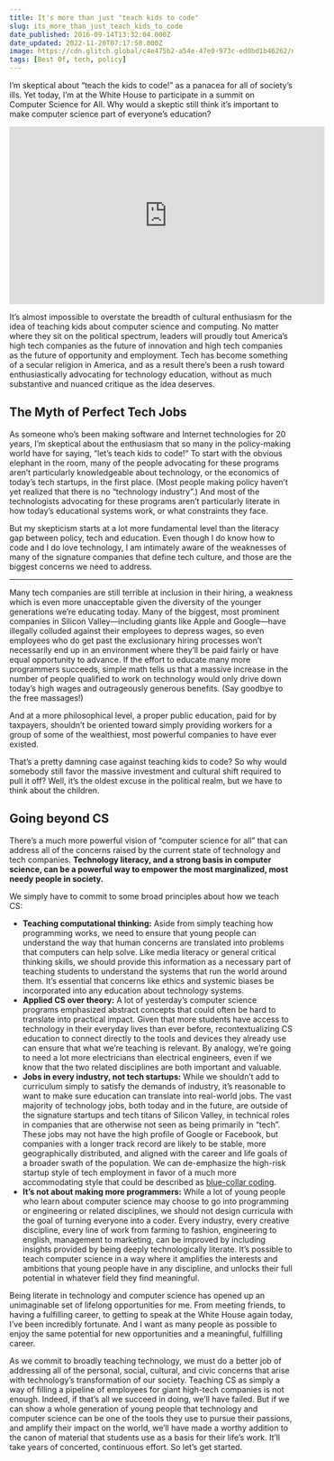 ```yaml
---
title: It's more than just "teach kids to code"
slug: its_more_than_just_teach_kids_to_code
date_published: 2016-09-14T13:32:04.000Z
date_updated: 2022-11-20T07:17:58.000Z
image: https://cdn.glitch.global/c4e475b2-a54e-47e0-973c-ed0bd1b46262/notebook-notebook.jpeg?v=1669865122148
tags: [Best Of, tech, policy]
---
```


I’m skeptical about “teach the kids to code!” as a panacea for all of society’s ills. Yet today, I’m at the White House to participate in a summit on Computer Science for All. Why would a skeptic still think it’s important to make computer science part of everyone’s education?

<iframe width="560" height="315" src="https://www.youtube-nocookie.com/embed/hiZLuHfvvYI?start=970" title="YouTube video player" frameborder="0" allow="accelerometer; autoplay; clipboard-write; encrypted-media; gyroscope; picture-in-picture" allowfullscreen></iframe>

It’s almost impossible to overstate the breadth of cultural enthusiasm for the idea of teaching kids about computer science and computing. No matter where they sit on the political spectrum, leaders will proudly tout America’s high tech companies as the future of innovation and high tech companies as the future of opportunity and employment. Tech has become something of a secular religion in America, and as a result there’s been a rush toward enthusiastically advocating for technology education, without as much substantive and nuanced critique as the idea deserves.

## The Myth of Perfect Tech Jobs

As someone who’s been making software and Internet technologies for 20 years, I’m skeptical about the enthusiasm that so many in the policy-making world have for saying, “let’s teach kids to code!” To start with the obvious elephant in the room, many of the people advocating for these programs aren’t particularly knowledgeable about technology, or the economics of today’s tech startups, in the first place. (Most people making policy haven’t yet realized that there is no “technology industry”.) And most of the technologists advocating for these programs aren’t particularly literate in how today’s educational systems work, or what constraints they face.

But my skepticism starts at a lot more fundamental level than the literacy gap between policy, tech and education. Even though I do know how to code and I do love technology, I am intimately aware of the weaknesses of many of the signature companies that define tech culture, and those are the biggest concerns we need to address.

---

Many tech companies are still terrible at inclusion in their hiring, a weakness which is even more unacceptable given the diversity of the younger generations we’re educating today. Many of the biggest, most prominent companies in Silicon Valley—including giants like Apple and Google—have illegally colluded against their employees to depress wages, so even employees who do get past the exclusionary hiring processes won’t necessarily end up in an environment where they’ll be paid fairly or have equal opportunity to advance. If the effort to educate many more programmers succeeds, simple math tells us that a massive increase in the number of people qualified to work on technology would only drive down today’s high wages and outrageously generous benefits. (Say goodbye to the free massages!)

And at a more philosophical level, a proper public education, paid for by taxpayers, shouldn’t be oriented toward simply providing workers for a group of some of the wealthiest, most powerful companies to have ever existed.

That’s a pretty damning case against teaching kids to code? So why would somebody still favor the massive investment and cultural shift required to pull it off? Well, it’s the oldest excuse in the political realm, but we have to think about the children.

## Going beyond CS

There’s a much more powerful vision of “computer science for all” that can address all of the concerns raised by the current state of technology and tech companies. **Technology literacy, and a strong basis in computer science, can be a powerful way to empower the most marginalized, most needy people in society.**

We simply have to commit to some broad principles about how we teach CS:

- **Teaching computational thinking:** Aside from simply teaching how programming works, we need to ensure that young people can understand the way that human concerns are translated into problems that computers can help solve. Like media literacy or general critical thinking skills, we should provide this information as a necessary part of teaching students to understand the systems that run the world around them. It’s essential that concerns like ethics and systemic biases be incorporated into any education about technology systems.
- **Applied CS over theory:** A lot of yesterday’s computer science programs emphasized abstract concepts that could often be hard to translate into practical impact. Given that more students have access to technology in their everyday lives than ever before, recontextualizing CS education to connect directly to the tools and devices they already use can ensure that what we’re teaching is relevant. By analogy, we’re going to need a lot more electricians than electrical engineers, even if we know that the two related disciplines are both important and valuable.
- **Jobs in every industry, not tech startups:** While we shouldn’t add to curriculum simply to satisfy the demands of industry, it’s reasonable to want to make sure education can translate into real-world jobs. The vast majority of technology jobs, both today and in the future, are outside of the signature startups and tech titans of Silicon Valley, in technical roles in companies that are otherwise not seen as being primarily in “tech”. These jobs may not have the high profile of Google or Facebook, but companies with a longer track record are likely to be stable, more geographically distributed, and aligned with the career and life goals of a broader swath of the population. We can de-emphasize the high-risk startup style of tech employment in favor of a much more accommodating style that could be described as [blue-collar coding](__GHOST_URL__/2012/10/the-blue-collar-coder.html).
- **It’s not about making more programmers:** While a lot of young people who learn about computer science may choose to go into programming or engineering or related disciplines, we should not design curricula with the goal of turning everyone into a coder. Every industry, every creative discipline, every line of work from farming to fashion, engineering to english, management to marketing, can be improved by including insights provided by being deeply technologically literate. It’s possible to teach computer science in a way where it amplifies the interests and ambitions that young people have in any discipline, and unlocks their full potential in whatever field they find meaningful.

Being literate in technology and computer science has opened up an unimaginable set of lifelong opportunities for me. From meeting friends, to having a fulfilling career, to getting to speak at the White House again today, I’ve been incredibly fortunate. And I want as many people as possible to enjoy the same potential for new opportunities and a meaningful, fulfilling career.

As we commit to broadly teaching technology, we must do a better job of addressing all of the personal, social, cultural, and civic concerns that arise with technology’s transformation of our society. Teaching CS as simply a way of filling a pipeline of employees for giant high-tech companies is not enough. Indeed, if that’s all we succeed in doing, we’ll have failed. But if we can show a whole generation of young people that technology and computer science can be one of the tools they use to pursue their passions, and amplify their impact on the world, we’ll have made a worthy addition to the canon of material that students use as a basis for their life’s work. It’ll take years of concerted, continuous effort. So let’s get started.
